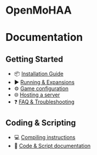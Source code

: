 OpenMoHAA
============

# Documentation

## Getting Started

- 📦 [Installation Guide](markdown/01-intro/01-installation.md)
- ▶️ [Running & Expansions](markdown/02-running/01-running.md)
- ⚙️ [Game configuration](markdown/03-configuration/01-configuration.md)
- 🌐 [Hosting a server](markdown/03-configuration/02-configuration-server.md)
- ❓ [FAQ & Troubleshooting](markdown/02-running/03-faq.md)

## Coding & Scripting

- 💻 [Compiling instructions](markdown/04-coding/01-compiling.md)
- 📝 [Code & Script documentation](markdown/04-coding/02-coding.md)
